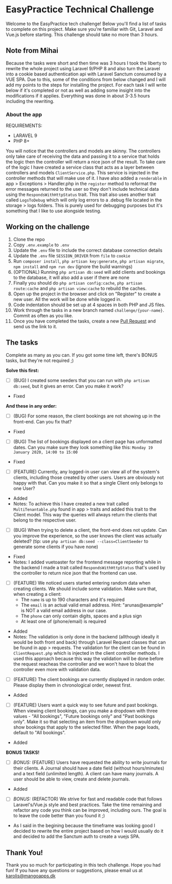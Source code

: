 # EasyPractice Technical Challenge

Welcome to the EasyPractice tech challenge! Below you'll find a list of tasks to complete on this project. Make sure you're familiar with Git, Laravel and Vue.js before starting. This challenge should take no more than 3 hours.

## Note from Mihai

Because the tasks were short and then time was 3 hours I took the liberty to rewrite the whole project using Laravel 9/PHP 8 and also turn the Laravel into a cookie based authentication api with Laravel Sanctum consumed by a VUE SPA. Due to this, some of the conditions from below changed and I will add my points to the steps for installing the project. For each task I will write below if it's completed or not as well as adding some insight into the modifications if it applies. Everything was done in about 3-3.5 hours including the rewriting.

### About the app
REQUIREMENTS:
- LARAVEL 9
- PHP 8+

You will notice that the controllers and models are skinny. The controllers only take care of receiving the data and passing it to a service that holds the logic then the controller will return a nice json of the result.
To take care of the logic I have created a service class that acts as a layer between controllers and models `ClientService.php`. This service is injected in the controller methods that will make use of it.
I have also added a `renderable` in app > Exceptions > Handler.php in the `register` method to reformat the error messages returned to the user so they don't include technical data using the `RespondsWithHttpStatus` trait. This trait also uses another trait called `LogsToDebug` which will only log errors to a .debug file located in the storage > logs folders. This is purely used for debugging purposes but it's something that I like to use alongside testing. 


## Working on the challenge

1. Clone the repo
2. Copy `.env.example` to `.env`
3. Update the `.env` file to include the correct database connection details
4. Update the `.env` file `SESSION_DRIVER` from `file` to `cookie`
5. Run `composer install`, `php artisan key:generate`, `php artisan migrate`, `npm install` and `npm run dev` (ignore the build warnings)
6. (OPTIONAL) Running `php artisan db:seed` will add clients and bookings to the database, it will also add a user if there are none
7. Finally you should do `php artisan config:cache`, `php artisan route:cache` and `php artisan view:cache` to rebuild the caches.
7. Open up the project in the browser and click on "Register" to create a new user. All the work will be done while logged in.
8. Code indentation should be set up at 4 spaces in both PHP and JS files.
9. Work through the tasks in a new branch named `challenge/{your-name}`. Commit as often as you like.
10. Once you have completed the tasks, create a new [Pull Request](https://docs.github.com/en/github/collaborating-with-pull-requests/proposing-changes-to-your-work-with-pull-requests/creating-a-pull-request) and send us the link to it.

## The tasks

Complete as many as you can. If you got some time left, there's BONUS tasks, but they're not required ;)

**Solve this first:**
- [ ] (BUG) I created some seeders that you can run with `php artisan db:seed`, but it gives an error. Can you make it work?
- Fixed

**And these in any order:**
- [ ] (BUG) For some reason, the client bookings are not showing up in the front-end. Can you fix that?
- Fixed
- [ ] (BUG) The list of bookings displayed on a client page has unformatted dates. Can you make sure they look something like this: `Monday 19 January 2020, 14:00 to 15:00`
- Fixed
- [ ] (FEATURE) Currently, any logged-in user can view all of the system's clients, including those created by other users. Users are obviously not happy with that. Can you make it so that a single Client only belongs to one User?
- Added
- Notes: To achieve this I have created a new trait called `MultiTenantable.php` found in app > traits and added this trait to the Client model. This way the queries will always return the clients that belong to the respective user.
- [ ] (BUG) When trying to delete a client, the front-end does not update. Can you improve the experience, so the user knows the client was actually deleted? (tip: use `php artisan db:seed --class=ClientSeeder` to generate some clients if you have none)
- Fixed
- Notes: I added vuetoaster for the frontend message reporting while in the backend I made a trait called `RespondsWithHttpStatus` that's used by the controller to return nice json that the frontend can use.
- [ ] (FEATURE) We noticed users started entering random data when creating clients. We should include some validation. Make sure that, when creating a client:
  - The `name` is up to 190 characters and it's required
  - The `email` is an actual valid email address. Hint: "arunas@example" is NOT a valid email address in our case.
  - The `phone` can only contain digits, spaces and a plus sign
  - At least one of (phone/email) is required
- Added
- Notes: The validation is only done in the backend (allthough ideally it would be both front and back) through Laravel Request classes that can be found in app > requests. The validation for the client can be found in `ClientRequest.php` which is injected in the client controller methods. I used this approach because this way the validation will be done before the request reacheas the controller and we won't have to bloat the controller even more with validation data.
- [ ] (FEATURE) The client bookings are currently displayed in random order. Please display them in chronological order, newest first.
- Added
- [ ] (FEATURE) Users want a quick way to see future and past bookings. When viewing client bookings, can you make a dropdown with three values - "All bookings", "Future bookings only" and "Past bookings only". Make it so that selecting an item from the dropdown would only show bookings that apply to the selected filter. When the page loads, default to "All bookings".
- Added

**BONUS TASKS!**
- [ ] *BONUS:* (FEATURE) Users have requested the ability to write journals for their clients. A Journal should have a date field (without hours/minutes) and a text field (unlimited length). A client can have many journals. A user should be able to view, create and delete journals.
- Added
- [ ] *BONUS:* (REFACTOR) We strive for fast and readable code that follows Laravel's/Vue.js style and best practices. Take the time remaining and refactor any code you think can be improved, including ours. The goal is to leave the code better than you found it ;)
- As I said in the begining because the timeframe was looking good I decided to rewrite the entire project based on how I would usually do it and decided to add the Sanctum auth to create a vuejs SPA.

## Thank You!

Thank you so much for participating in this tech challenge. Hope you had fun! If you have any questions or suggestions, please email us at karolis@mangoapps.dk
